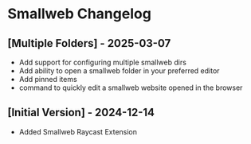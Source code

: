 # Smallweb Changelog

## [Multiple Folders] - 2025-03-07

- Add support for configuring multiple smallweb dirs
- Add ability to open a smallweb folder in your preferred editor
- Add pinned items
- command to quickly edit a smallweb website opened in the browser

## [Initial Version] - 2024-12-14

- Added Smallweb Raycast Extension
